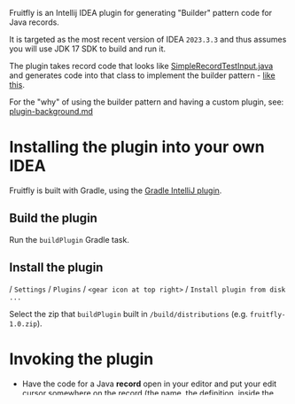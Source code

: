 Fruitfly is an Intellij IDEA plugin for generating "Builder" pattern code for
Java records.

It is targeted as the most recent version of IDEA `2023.3.3` and thus assumes
you will use JDK 17 SDK to build and run it.  

The plugin takes record code that looks like
[SimpleRecordTestInput.java](./src/test/java/fruitfly/psi/SimpleRecordTestInput.java)
and generates code into that class to implement the builder pattern -
[like this](./src/test/java/fruitfly/psi/SimpleRecordTestOutput.txt).

For the "why" of using the builder pattern and having a custom plugin,
see: [plugin-background.md](./doc/plugin-background.md)


# Installing the plugin into your own IDEA

Fruitfly is built with Gradle, using the
[Gradle IntelliJ plugin](https://lp.jetbrains.com/gradle-intellij-plugin/).

## Build the plugin

Run the `buildPlugin` Gradle task.

## Install the plugin

/ `Settings` / `Plugins` / `<gear icon at top right>` /
`Install plugin from disk ...`

Select the zip that `buildPlugin` built in
`/build/distributions` (e.g. `fruitfly-1.0.zip`).


# Invoking the plugin

* Have the code for a Java **record** open in your editor and put your
  edit cursor somewhere on the record (the name, the definition, inside the
  record body, wherever).

* Invoke `/ Code / Generate...` action (either via the window menu, or by
  default it's bound to `Alt + Insert`, I think).

* Select `Fruitfly Builder` from the popup list.

You should see a dialog allowing you to select the fields to generate, when
you confirm, Fruitfly will generate (or _re_-generate) the builder pattern
for the fields you selected.


# Customising the generated code

This plugin is not intended be published in the marketplace.
The intent is to fork it, or copy it into your target project, and then
customise it to the requirements of your specific project.

Fruitfly is MIT licenced - so I couldn't prevent you from publishing it to the
marketplace even if I wanted to. But please re-label it if you do that.
That is: fork the repo, rename it and set your own vendor and support email in
plugin.xml.

To customise the generated code:

* fork the project
* edit [BuilderGenerator.java](src/main/java/fruitfly/psi/BuilderGenerator.java)
  and customise the generated code

See [plugin-structure.md](./doc/plugin-structure.md) for quick summary of
the project structure.


# Developing the plugin

See [plugin-development.md](./doc/plugin-development.md).